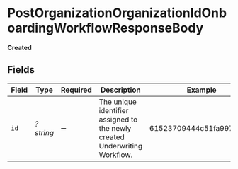 # PostOrganizationOrganizationIdOnboardingWorkflowResponseBody

**Created**


## Fields

| Field                                                                      | Type                                                                       | Required                                                                   | Description                                                                | Example                                                                    |
| -------------------------------------------------------------------------- | -------------------------------------------------------------------------- | -------------------------------------------------------------------------- | -------------------------------------------------------------------------- | -------------------------------------------------------------------------- |
| `id`                                                                       | *?string*                                                                  | :heavy_minus_sign:                                                         | The unique identifier assigned to the newly created Underwriting Workflow. | 61523709444c51fa997257fe                                                   |